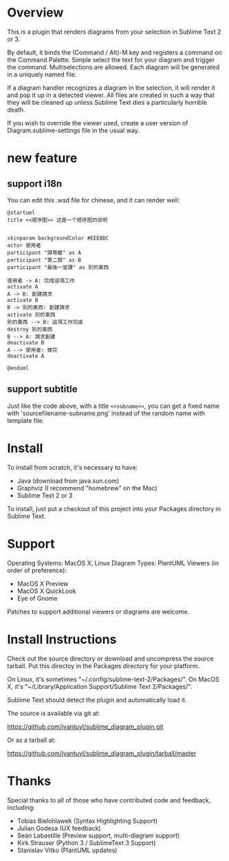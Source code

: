 # Overview

This is a plugin that renders diagrams from your selection in Sublime Text 2
or 3.

By default, it binds the (Command / Alt)-M key and registers a command on the
Command Palette.  Simple select the text for your diagram and trigger the
command.  Multiselections are allowed.  Each diagram will be generated in a
uniquely named file.

If a diagram handler recognizes a diagram in the selection, it will render it
and pop it up in a detected viewer.  All files are created in such a way that
they will be cleaned up unless Sublime Text dies a particularly horrible death.

If you wish to override the viewer used, create a user version of
Diagram.sublime-settings file in the usual way.

# new feature
## support i18n
You can edit this .wsd file for chinese, and it can render well:

    @startuml
    title <<顺序图>> 这是一个顺序图的说明


    skinparam backgroundColor #EEEBDC 
    actor 使用者
    participant "頭等艙" as A 
    participant "第二類" as B 
    participant "最後一堂課" as 別的東西

    使用者 -> A: 完成這項工作 
    activate A
    A -> B: 創建請求
    activate B
    B -> 別的東西: 創建請求 
    activate 別的東西
    別的東西 --> B: 這項工作完成 
    destroy 別的東西
    B --> A: 請求創建 
    deactivate B
    A --> 使用者: 做完 
    deactivate A 

    @enduml

## support subtitle
Just like the code above, with a title `<<subname>>`, you can get a fixed name with 'sourcefilename-subname.png' instead of the random name with template file.

# Install

To install from scratch, it's necessary to have:

* Java (download from java.sun.com)
* Graphviz (I recommend "homebrew" on the Mac)
* Sublime Text 2 or 3

To install, just put a checkout of this project into your Packages directory in
Sublime Text.


# Support

Operating Systems:  MacOS X, Linux
Diagram Types: PlantUML
Viewers (in order of preference):

* MacOS X Preview
* MacOS X QuickLook
* Eye of Gnome

Patches to support additional viewers or diagrams are welcome.

# Install Instructions

Check out the source directory or download and uncompress the source tarball.
Put this directoy in the Packages directory for your platform.

On Linux, it's sometimes "~/.config/sublime-text-2/Packages/".
On MacOS X, it's "~/Library/Application Support/Sublime Text 2/Packages/".

Sublime Text should detect the plugin and automatically load it.

The source is available via git at:

https://github.com/jvantuyl/sublime_diagram_plugin.git

Or as a tarball at:

https://github.com/jvantuyl/sublime_diagram_plugin/tarball/master

# Thanks

Special thanks to all of those who have contributed code and feedback,
including:

* Tobias Bielohlawek (Syntax Highlighting Support)
* Julian Godesa (UX feedback)
* Seán Labastille (Preview support, multi-diagram support)
* Kirk Strauser (Python 3 / SublimeText 3 Support)
* Stanislav Vitko (PlantUML updates)
